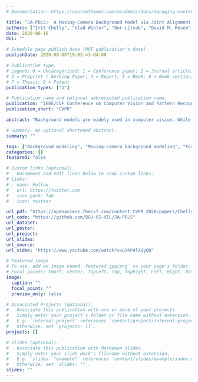 ```yaml
---
# Documentation: https://sourcethemes.com/academic/docs/managing-content/

title: "JA-POLS:  A Moving-Camera Background Model via Joint Alignment and Partially-Overlapping Local Subspaces"
authors: ["Irit Chelly", "Vlad Winter", "Dor Litvak", "David M. Rosen", "Oren Freifeld"]
date: 2020-06-16
doi: ""

# Schedule page publish date (NOT publication's date).
publishDate: 2020-08-08T19:03:43-04:00

# Publication type.
# Legend: 0 = Uncategorized; 1 = Conference paper; 2 = Journal article;
# 3 = Preprint / Working Paper; 4 = Report; 5 = Book; 6 = Book section;
# 7 = Thesis; 8 = Patent
publication_types: ["1"]

# Publication name and optional abbreviated publication name.
publication: "IEEE/CVF Conference on Computer Vision and Pattern Recognition"
publication_short: "CVPR"

abstract: "Background models are widely used in computer vision. While static-camera background (SCB) modeling is reasonably well-understood, moving-camera background (MCB) modeling remains a challenge. In this work, we propose a purely-2D, unsupervised, modular method that systematically overcomes these challenges. First, to estimate warps in the original video, we solve a joint-alignment problem while leveraging a certifiably-correct initialization. Next, we learn *both* multiple partially-overlapping local subspaces *and* how to predict registrations into these subspaces. Finally, at test time, we use these learned predictors to align a previously-unseen frame with the learned subspaces, and project it on a subset of those subspaces to obtain a background/foreground segmentation. We demonstrate that our method handles even large scenes with a relatively-free camera motion (provided the camera-to-scene distance does not change much), and that it not only yields state-of-the-art results on the original video, but also generalizes gracefully to previously-unseen videos of the same scene."

# Summary. An optional shortened abstract.
summary: ""

tags: ["Background modeling", "Moving-camera background modeling", "Foreground/background separation"]
categories: []
featured: false

# Custom links (optional).
#   Uncomment and edit lines below to show custom links.
# links:
# - name: Follow
#   url: https://twitter.com
#   icon_pack: fab
#   icon: twitter

url_pdf: "https://openaccess.thecvf.com/content_CVPR_2020/papers/Chelly_JA-POLS_A_Moving-Camera_Background_Model_via_Joint_Alignment_and_Partially-Overlapping_CVPR_2020_paper.pdf"
url_code: "https://github.com/BGU-CS-VIL/JA-POLS"
url_dataset:
url_poster:
url_project:
url_slides:
url_source:
url_video: "https://www.youtube.com/watch?v=GYhP4lXQyQQ"

# Featured image
# To use, add an image named `featured.jpg/png` to your page's folder. 
# Focal points: Smart, Center, TopLeft, Top, TopRight, Left, Right, BottomLeft, Bottom, BottomRight.
image:
  caption: ""
  focal_point: ""
  preview_only: false

# Associated Projects (optional).
#   Associate this publication with one or more of your projects.
#   Simply enter your project's folder or file name without extension.
#   E.g. `internal-project` references `content/project/internal-project/index.md`.
#   Otherwise, set `projects: []`.
projects: []

# Slides (optional).
#   Associate this publication with Markdown slides.
#   Simply enter your slide deck's filename without extension.
#   E.g. `slides: "example"` references `content/slides/example/index.md`.
#   Otherwise, set `slides: ""`.
slides: ""
---
```

